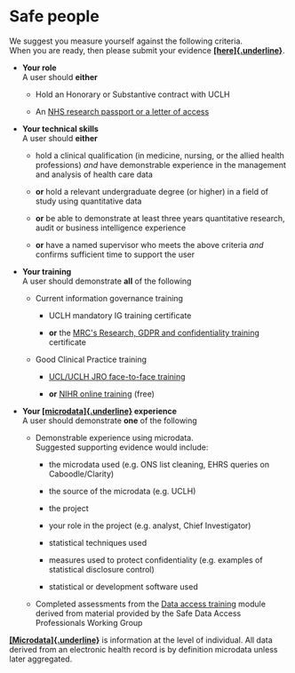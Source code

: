 Safe people
===========

We suggest you measure yourself against the following criteria.\
When you are ready, then please submit your evidence
[**[here]{.underline}**](https://forms.office.com/Pages/DesignPage.aspx#FormId=_oivH5ipW0yTySEKEdmlwhXzC51z3xxEpmhpTardTsFUQzVIS1lGVldUTzVFOEo3VlBYQTNZWUxYMy4u).

-   **Your role**\
    A user should **either**

    -   Hold an Honorary or Substantive contract with UCLH

    -   An [NHS research passport or a letter of
        access](https://www.ucl.ac.uk/joint-research-office/sites/joint-research-office/files/jro_sop_7_-_jro_administration_of_research_passports_v4_13.11.2019_clean.pdf)

-   **Your technical skills**\
    A user should **either**

    -   hold a clinical qualification (in medicine, nursing, or the
        allied health professions) *and* have demonstrable experience in
        the management and analysis of health care data

    -   **or** hold a relevant undergraduate degree (or higher) in a
        field of study using quantitative data

    -   **or** be able to demonstrate at least three years quantitative
        research, audit or business intelligence experience

    -   **or** have a named supervisor who meets the above criteria
        *and* confirms sufficient time to support the user

-   **Your training**\
    A user should demonstrate **all** of the following

    -   Current information governance training

        -   UCLH mandatory IG training certificate

        -   **or** the [MRC's Research, GDPR and confidentiality
            training](https://byglearning.co.uk/mrcrsc-lms/course/index.php?categoryid=1)
            certificate

    -   Good Clinical Practice training

        -   [UCL/UCLH JRO face-to-face
            training](https://www.eventbrite.co.uk/o/joint-research-office-3034703256)

        -   **or** [NIHR online
            training](https://sites.google.com/a/nihr.ac.uk/crn-learn-help/accessing-nihr-learn)
            (free)

-   **Your
    [[microdata]{.underline}](https://en.wikipedia.org/wiki/Microdata_(statistics))
    experience**\
    A user should demonstrate **one** of the following

    -   Demonstrable experience using microdata.\
        Suggested supporting evidence would include:

        -   the microdata used (e.g. ONS list cleaning, EHRS queries on
            Caboodle/Clarity)

        -   the source of the microdata (e.g. UCLH)

        -   the project

        -   your role in the project (e.g. analyst, Chief Investigator)

        -   statistical techniques used

        -   measures used to protect confidentiality (e.g. examples of
            statistical disclosure control)

        -   statistical or development software used

    -   Completed assessments from the [Data access
        training](file:///C:\wiki\spaces\CRIU\pages\755564599\Data+access+training)
        module derived from material provided by the Safe Data Access
        Professionals Working Group

[**[Microdata]{.underline}**](https://en.wikipedia.org/wiki/Microdata_(statistics)) is
information at the level of individual. All data derived from an
electronic health record is by definition microdata unless later
aggregated.
